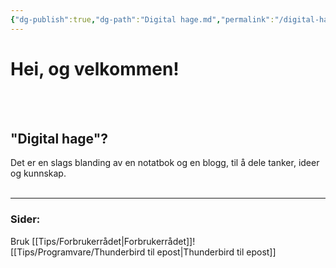 ```yaml
---
{"dg-publish":true,"dg-path":"Digital hage.md","permalink":"/digital-hage/","tags":["gardenEntry"]}
---
```


# Hei, og velkommen!
<br><br>

## "Digital hage"?
Det er en slags blanding av en notatbok og en blogg, til å dele tanker, ideer og kunnskap.
<br><br>

---

### Sider:
Bruk [[Tips/Forbrukerrådet\|Forbrukerrådet]]!
[[Tips/Programvare/Thunderbird til epost\|Thunderbird til epost]]